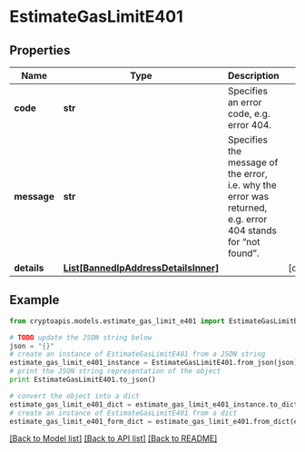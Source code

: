 # EstimateGasLimitE401


## Properties
Name | Type | Description | Notes
------------ | ------------- | ------------- | -------------
**code** | **str** | Specifies an error code, e.g. error 404. | 
**message** | **str** | Specifies the message of the error, i.e. why the error was returned, e.g. error 404 stands for “not found”. | 
**details** | [**List[BannedIpAddressDetailsInner]**](BannedIpAddressDetailsInner.md) |  | [optional] 

## Example

```python
from cryptoapis.models.estimate_gas_limit_e401 import EstimateGasLimitE401

# TODO update the JSON string below
json = "{}"
# create an instance of EstimateGasLimitE401 from a JSON string
estimate_gas_limit_e401_instance = EstimateGasLimitE401.from_json(json)
# print the JSON string representation of the object
print EstimateGasLimitE401.to_json()

# convert the object into a dict
estimate_gas_limit_e401_dict = estimate_gas_limit_e401_instance.to_dict()
# create an instance of EstimateGasLimitE401 from a dict
estimate_gas_limit_e401_form_dict = estimate_gas_limit_e401.from_dict(estimate_gas_limit_e401_dict)
```
[[Back to Model list]](../README.md#documentation-for-models) [[Back to API list]](../README.md#documentation-for-api-endpoints) [[Back to README]](../README.md)


